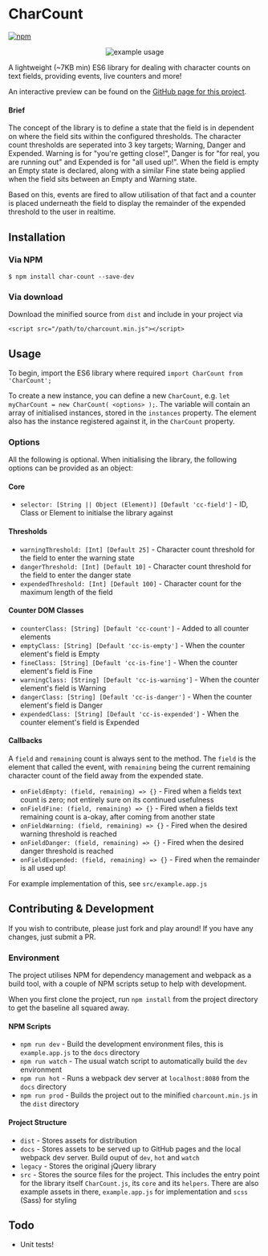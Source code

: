# CharCount
[![npm](https://img.shields.io/npm/v/char-count-es6.svg)](https://www.npmjs.com/package/char-count-es6)

<p align="center"><img src="example.gif" alt="example usage"/></p>

A lightweight (~7KB min) ES6 library for dealing with character counts on text fields, providing events, live counters and more!

An interactive preview can be found on the [GitHub page for this project](https://othyn.github.io/char-count/).

#### Brief
The concept of the library is to define a state that the field is in dependent on where the field sits within the configured thresholds. The character count thresholds are seperated into 3 key targets; Warning, Danger and Expended. Warning is for "you're getting close!", Danger is for "for real, you are running out" and Expended is for "all used up!". When the field is empty an Empty state is declared, along with a similar Fine state being applied when the field sits between an Empty and Warning state.

Based on this, events are fired to allow utilisation of that fact and a counter is placed underneath the field to display the remainder of the expended threshold to the user in realtime.

## Installation

### Via NPM
`$ npm install char-count --save-dev`

### Via download
Download the minified source from `dist` and include in your project via

`<script src="/path/to/charcount.min.js"></script>`

## Usage
To begin, import the ES6 library where required `import CharCount from 'CharCount';`

To create a new instance, you can define a new `CharCount`, e.g. `let myCharCount = new CharCount( <options> );`. The variable will contain an array of initialised instances, stored in the `instances` property. The element also has the instance registered against it, in the `CharCount` property.

### Options
All the following is optional. When initialising the library, the following options can be provided as an object:

#### Core
- `selector: [String || Object (Element)] [Default 'cc-field']` - ID, Class or Element to initialse the library against

#### Thresholds
- `warningThreshold: [Int] [Default 25]` - Character count threshold for the field to enter the warning state
- `dangerThreshold: [Int] [Default 10]` - Character count threshold for the field to enter the danger state
- `expendedThreshold: [Int] [Default 100]` - Character count for the maximum length of the field

#### Counter DOM Classes
- `counterClass: [String] [Default 'cc-count']` - Added to all counter elements
- `emptyClass: [String] [Default 'cc-is-empty']` - When the counter element's field is Empty
- `fineClass: [String] [Default 'cc-is-fine']` - When the counter element's field is Fine
- `warningClass: [String] [Default 'cc-is-warning']` - When the counter element's field is Warning
- `dangerClass: [String] [Default 'cc-is-danger']` - When the counter element's field is Danger
- `expendedClass: [String] [Default 'cc-is-expended']` - When the counter element's field is Expended

#### Callbacks
A `field` and `remaining` count is always sent to the method. The `field` is the element that called the event, with `remaining` being the current remaining character count of the field away from the expended state.
- `onFieldEmpty: (field, remaining) => {}` - Fired when a fields text count is zero; not entirely sure on its continued usefulness
- `onFieldFine: (field, remaining) => {}` - Fired when a fields text remaining count is a-okay, after coming from another state
- `onFieldWarning: (field, remaining) => {}` - Fired when the desired warning threshold is reached
- `onFieldDanger: (field, remaining) => {}` - Fired when the desired danger threshold is reached
- `onFieldExpended: (field, remaining) => {}` - Fired when the remainder is all used up!

For example implementation of this, see `src/example.app.js`

## Contributing & Development
If you wish to contribute, please just fork and play around! If you have any changes, just submit a PR.

### Environment
The project utilises NPM for dependency management and webpack as a build tool, with a couple of NPM scripts setup to help with development.

When you first clone the project, run `npm install` from the project directory to get the baseline all squared away.

#### NPM Scripts
- `npm run dev` - Build the development environment files, this is `example.app.js` to the `docs` directory
- `npm run watch` - The usual watch script to automatically build the `dev` environment
- `npm run hot` - Runs a webpack dev server at `localhost:8080` from the `docs` directory
- `npm run prod` - Builds the project out to the minified `charcount.min.js` in the `dist` directory

#### Project Structure
- `dist` - Stores assets for distribution
- `docs` - Stores assets to be served up to GitHub pages and the local webpack dev server. Build ouput of `dev`, `hot` and `watch`
- `legacy` - Stores the original jQuery library
- `src` - Stores the source files for the project. This includes the entry point for the library itself `CharCount.js`, its `core` and its `helpers`. There are also example assets in there, `example.app.js` for implementation and `scss` (Sass) for styling

## Todo
- Unit tests!
